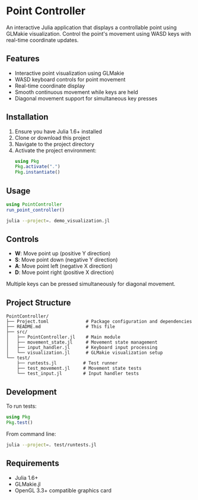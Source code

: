 # Point Controller

An interactive Julia application that displays a controllable point using GLMakie visualization. Control the point's movement using WASD keys with real-time coordinate updates.

## Features

- Interactive point visualization using GLMakie
- WASD keyboard controls for point movement
- Real-time coordinate display
- Smooth continuous movement while keys are held
- Diagonal movement support for simultaneous key presses

## Installation

1. Ensure you have Julia 1.6+ installed
2. Clone or download this project
3. Navigate to the project directory
4. Activate the project environment:
   ```julia
   using Pkg
   Pkg.activate(".")
   Pkg.instantiate()
   ```

## Usage

```julia
using PointController
run_point_controller()
```

```bash
julia --project=. demo_visualization.jl
```

## Controls

- **W**: Move point up (positive Y direction)
- **S**: Move point down (negative Y direction)  
- **A**: Move point left (negative X direction)
- **D**: Move point right (positive X direction)

Multiple keys can be pressed simultaneously for diagonal movement.

## Project Structure

```
PointController/
├── Project.toml              # Package configuration and dependencies
├── README.md                 # This file
├── src/
│   ├── PointController.jl    # Main module
│   ├── movement_state.jl     # Movement state management
│   ├── input_handler.jl      # Keyboard input processing
│   └── visualization.jl      # GLMakie visualization setup
└── test/
    ├── runtests.jl          # Test runner
    ├── test_movement.jl     # Movement state tests
    └── test_input.jl        # Input handler tests
```

## Development

To run tests:
```julia
using Pkg
Pkg.test()
```
From command line:
```bash
julia --project=. test/runtests.jl
```

## Requirements

- Julia 1.6+
- GLMakie.jl
- OpenGL 3.3+ compatible graphics card